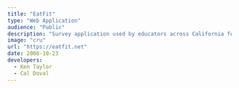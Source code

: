 ```yaml
---
title: "EatFit"
type: "Web Application"
audience: "Public"
description: "Survey application used by educators across California for analyzing children's eating habits."
image: "cru"
url: "https://eatfit.net"
date: 2008-10-23
developers:
  - Ken Taylor
  - Cal Doval
---
```

